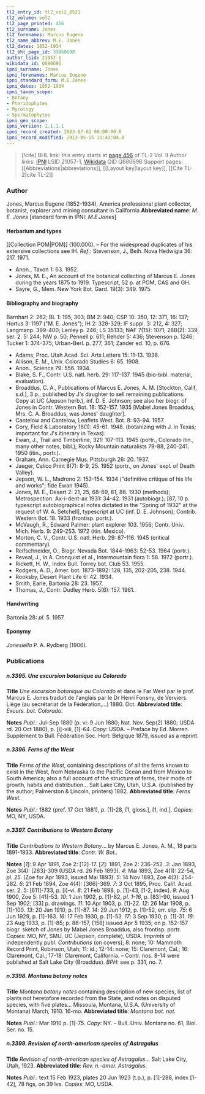 ```yaml
---
tl2_entry_id: tl2_vol2_0521
tl2_volume: vol2
tl2_page_printed: 456
tl2_surname: Jones
tl2_forenames: Marcus Eugene
tl2_name_abbrev: M.E. Jones
tl2_dates: 1852-1934
tl2_bhl_page_id: 33068698
author_lsid: 21057-1
wikidata_id: Q680696
ipni_surname: Jones
ipni_forenames: Marcus Eugene
ipni_standard_form: M.E.Jones
ipni_dates: 1852-1934
ipni_taxon_scope: 
- Botany
- Pteridophytes
- Mycology
- Spermatophytes
ipni_geo_scope: 
ipni_version: 1.1.1.1
ipni_record_created: 2003-07-02 00:00:00.0
ipni_record_modified: 2013-05-15 11:43:04.0
---
```


> [!cite] BHL link: this entry starts at [page 456](https://www.biodiversitylibrary.org/page/33068698) of TL-2 Vol. II
> Author links: [IPNI](https://www.ipni.org/a/21057-1) LSID 21057-1, [Wikidata](https://www.wikidata.org/wiki/Q680696) QID Q680696
> Support pages: [[Abbreviations|abbreviations]], [[Layout key|layout key]], [[Cite TL-2|cite TL-2]]

### Author

Jones, Marcus Eugene (1852-1934), America professional plant collector, botanist, explorer and mining consultant in California 
**Abbreviated name**: *M. E. Jones* \[standard form in IPNI: *M.E.Jones*\]

#### Herbarium and types

[[Collection POM|POM]] (100.000). – For the widespread duplicates of his extensive collections see IH.
*Ref*.: Stevenson, J., Beih. Nova Hedwigia 36: 217. 1971.
- Anon., Taxon 1: 63. 1952.
- Jones, M. E., An account of the botanical collecting of Marcus E. Jones during the years 1875 to 1919. Typescript, 52 p. at POM, CAS and GH.
- Sayre, G., Mem. New York Bot. Gard. 19(3): 349. 1975.

#### Bibliography and biography

Barnhart 2: 262; BL 1: 195, 303; BM 2: 940; CSP 10: 350, 12: 371, 16: 137; Hortus 3: 1197 ("M. E. Jones"); IH 2: 328-329; IF suppl. 3: 212, 4: 327; Langmanp. 399-400; Lenley p. 246; LS 35133; NAF 7(15): 1071, 28B(2): 339, ser. 2. 5: 244; NW p. 50; Pennell p. 611; Rehder 5: 436; Stevenson p. 1246; Tucker 1: 374-375; Urban-Berl. p. 277, 361; Zander ed. 10, p. 676.
- Adams, Proc. Utah Acad. Sci. Arts Letters 15: 11-13. 1938.
- Allison, E. M., Univ. Colorado Studies 6: 65. 1908.
- Anon., Science 79: 556. 1934.
- Blake, S. F., Contr. U.S. natl. herb. 29: 117-137. 1945 (bio-bibl. material, evaluation).
- Broaddus, C. A., Publications of Marcus E. Jones, A. M. \[Stockton, Calif, s.d.\], 3 p., published by J's daughter to sell remaining publications. Copy at UC (Jepson herb.), inf. D. E. Johnson; see also her biogr. of Jones in Contr. Western Bot. 18: 152-157. 1935 \[Mabel Jones Broaddus, Mrs. C. A. Broaddus, was Jones' daughter\].
- Cantelow and Cantelow, Leaflets West. Bot. 8: 93-94. 1957.
- Cory, Field & Laboratory 16(1): 45-61. 1948. (botanizing with J. in Texas; important for J's itinerary in Texas).
- Ewan, J., Trail and Timberline, 321: 107-113. 1945 (portr., Colorado itin., many other notes, bibl.); Rocky Mountain naturalists 79-88, 240-241. 1950 (itin., portr.).
- Graham, Ann. Carnegie Mus. Pittsburgh 26: 20. 1937.
- Jaeger, Calico Print 8(7): 8-9, 25. 1952 (portr., on Jones' expl. of Death Valley).
- Jepson, W. L., Madrono 2: 152-154. 1934 ("definitive critique of his life and works"; fide Ewan 1945).
- Jones, M. E., Desert 2: 21, 25, 68-69, 81, 88. 1930 (methods); Metrospection. Ax-i-dent-ax 1931: 34-42. 1931 (autobiogr.); \[87, 10 p. typescript autobiographical notes dictated in the "Spring of 1932" at the request of W. A. Setchell\], typescript at UC (inf. D. E. Johnson); Contrib. Western Bot. 18. 1933 (frontisp. portr.).
- McVaugh, R., Edward Palmer: plant explorer 103. 1956; Contr. Univ. Mich. Herb. 9: 249-253. 1972 (itin. Mexico).
- Morton, C. V., Contr. U.S. natl. Herb. 29: 87-116. 1945 (critical commentary).
- Reifschneider, O., Biogr. Nevada Bot. 1844-1963: 52-53. 1964 (portr.).
- Reveal, J., *in* A. Cronquist et al., Intermountain flora 1: 58. 1972 (portr.).
- Rickett, H. W., Index Bull. Torrey bot. Club 53. 1955.
- Rodgers, A. D., Amer. bot. 1873-1892: 128, 135, 202-205, 238. 1944.
- Rooksby, Desert Plant Life 6: 42. 1934.
- Smith, Earle, Bartonia 28: 23. 1957.
- Thomas, J., Contr. Dudley Herb. 5(6): 157. 1961.

#### Handwriting

Bartonia 28: *pl*. 5. 1957.

#### Eponymy

*Jonesiella* P. A. Rydberg (1906).

### Publications

##### n.3395. Une excursion botanique au Colorado

**Title**
*Une excursion botanique au Colorado* et dans le Far West par le prof. Marcus E. Jones traduit de l'anglais par le Dr Henri Fonsny, de Verviers. Liège (au secrétariat de la Fédération,...) 1880. Oct.
**Abbreviated title**: *Excurs. bot. Colorado*.

**Notes**
*Publ*.: Jul-Sep 1880 (p. vi: 9 Jun 1880; Nat. Nov. Sep(2) 1880; USDA rd. 20 Oct 1880), p. \[i\]-viii, \[1\]-64. *Copy*: USDA. – Preface by Ed. Morren. Supplement to Bull. Fédération Soc. Hort: Belgique 1879, issued as a reprint.

##### n.3396. Ferns of the West

**Title**
*Ferns of the West*, containing descriptions of all the ferns known to exist in the West, from Nebraska to the Pacific Ocean and from Mexico to South America; also a full account of the structure of ferns, their mode of growth, habits and distribution... Salt Lake City, Utah, U.S.A. (published by the author; Palmerston & Lincoln, printers) 1882.
**Abbreviated title**: *Ferns West*.

**Notes**
*Publ*.: 1882 (pref. 17 Oct 1881), p. \[1\]-28, \[1, gloss.\], \[1, ind.\]. *Copies*: MO, NY, USDA.

##### n.3397. Contributions to Western Botany

**Title**
*Contributions to Western Botany*... by Marcus E. Jones, A. M., 18 parts 1891-1933.
**Abbreviated title**: *Contr. W. Bot..*

**Notes**
\[*1*\]: 9 Apr 1891, Zoe 2: \[12\]-17.
\[*2*\]: 1891, Zoe 2: 236-252.
*3*: Jan 1893, Zoe 3(4): \[283\]-309 (USDA rd. 26 Feb 1893).
*4*: Mai 1893, Zoe 4(1): 22-54, *pl. 25.* (Zoe for Apr 1893, issued Mai 1893).
*5*: 14 Nov 1893, Zoe 4(3): 254-282.
*6*: 21 Feb 1894, Zoe 4(4): \[366\]-369.
*7*: 3 Oct 1895, Proc. Calif. Acad. ser. 2. 5: \[611\]-733, p. \[i\]-vi.
*8*: 21 Feb 1898, p. \[1\]-43, \[1-2, index\].
*9*: Aug 1900, Zoe 5: \[41\]-53.
*10*: 1 Jun 1902, p. \[1\]-82, *pl. 1-16*, p. \[83\]-90, issued 1 Sep 1902; \[33\] p. drawings.
*11*: 10 Apr 1903, p. \[1\]-22.
*12*: 26 Mar 1908, p. \[1\]-100.
*13*: 20 Jan 1910, p. \[1\]-87.
*14*: 29 Jun 1912, p. \[1\]-52, err. slip.
*75*: 6 Jun 1929, p. \[1\]-163.
*16*: 17 Feb 1930, p. \[1\]-53.
*17*: 3 Sep 1930, p. \[1\]-31.
*18*: 23 Aug 1933, p. \[1\]-85; p. 86-157, \[158\] issued Apr 5 1935; on p. 152-157 biogr. sketch of Jones by Mabel Jones Broaddus, also frontisp. portr.
*Copies*: MO, NY, SMU, UC (Jepson, complete), USDA.
*Imprints* of independently publ. *Contributions* (on covers); 8: none; 10: Mammoth Record Print, Robinson, Utah; 11: id.; 12-14: none; 15: Claremont, Cal.; 16: Claremont, Cal.; 17-18: Claremont, California. – Contr. nos. 8-14 were published at Salt Lake City (Broaddus).
*BPH*: see p. 331, no. 7.

##### n.3398. Montana botany notes

**Title**
*Montana botany notes* containing description of new species, list of plants not heretofore recorded from the State, and notes on disputed species, with five plates... Missoula, Montana, U.S.A. (University of Montana) March, 1910. 16-mo.
**Abbreviated title**: *Montana bot. not.*

**Notes**
*Publ*.: Mar 1910 p. \[1\]-75. *Copy*: NY. – Bull. Univ. Montana no. 61, Biol. Ser. no. 15.

##### n.3399. Revision of north-american species of Astragalus

**Title**
*Revision of north-american species of Astragalus*... Salt Lake City, Utah, 1923.
**Abbreviated title**: *Rev. n.-amer. Astragalus*.

**Notes**
*Publ*.: text 15 Feb 1923, plates 20 Jun 1923 (t.p.), p. \[1\]-288, index \[1-42\], 78 figs, on 39 lvs.
*Copies*: MO, USDA.

